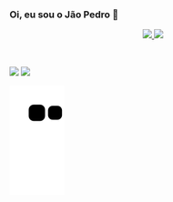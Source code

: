 ### Oi, eu sou o Jão Pedro 👋

<div align="center">
  <a href="https://github.com/JoaoPedroSousaC">
  <img height="180em" src="https://github-readme-stats.vercel.app/api?username=JoaoPedroSousaC&show_icons=true&theme=dracula&include_all_commits=true&count_private=true"/>
  <img height="180em" src="https://github-readme-stats.vercel.app/api/top-langs/?username=JoaoPedroSousaC&layout=compact&langs_count=7&theme=dracula"/>
</div>
<div style="display: inline_block"><br>

</div>
  
  ##
 
<div>  
  <a href="https://https://www.instagram.com/joaopedrosousac/" target="_blank"><img src="https://img.shields.io/badge/-Instagram-%23E4405F?style=for-the-badge&logo=instagram&logoColor=white" target="_blank"></a> 	
 <a href="https://discord.gg/EwcqU593sA" target="_blank"><img src="https://img.shields.io/badge/Discord-7289DA?style=for-the-badge&logo=discord&logoColor=white" target="_blank"></a> 
 
 
  ![Snake animation](https://github.com/rafaballerini/rafaballerini/blob/output/github-contribution-grid-snake.svg)
 
</div>
